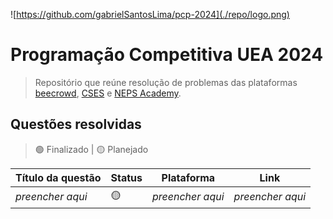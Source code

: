 ![https://github.com/gabrielSantosLima/pcp-2024](./repo/logo.png)

# Programação Competitiva UEA 2024

> Repositório que reúne resolução de problemas das plataformas [beecrowd](https://judge.beecrowd.com/), [CSES](https://cses.fi/) e [NEPS Academy](https://neps.academy/br/login).

## Questões resolvidas

> 🟢 Finalizado | 🟡 Planejado

| Título da questão | Status | Plataforma       | Link             |
| ----------------- | ------ | ---------------- | ---------------- |
| _preencher aqui_  | 🟡     | _preencher aqui_ | _preencher aqui_ |
